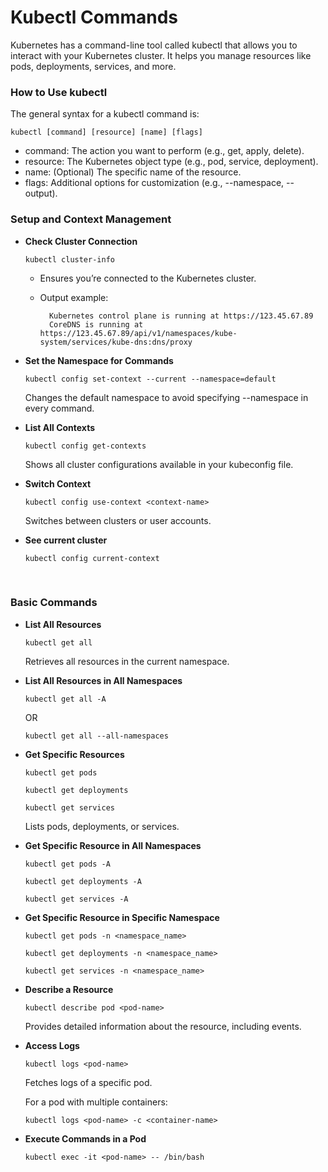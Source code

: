 # Kubectl Commands

Kubernetes has a command-line tool called kubectl that allows you to interact with your Kubernetes cluster. It helps you manage resources like pods, deployments, services, and more.

### How to Use kubectl

The general syntax for a kubectl command is:

```kubectl [command] [resource] [name] [flags]```

- command: The action you want to perform (e.g., get, apply, delete).
- resource: The Kubernetes object type (e.g., pod, service, deployment).
- name: (Optional) The specific name of the resource.
- flags: Additional options for customization (e.g., --namespace, --output).

### Setup and Context Management

- **Check Cluster Connection**

  ```kubectl cluster-info```

  - Ensures you’re connected to the Kubernetes cluster.
  - Output example:

    ```
      Kubernetes control plane is running at https://123.45.67.89
      CoreDNS is running at https://123.45.67.89/api/v1/namespaces/kube-system/services/kube-dns:dns/proxy
    ```

- **Set the Namespace for Commands**

  ```kubectl config set-context --current --namespace=default```

  Changes the default namespace to avoid specifying --namespace in every command.

- **List All Contexts**

  ```kubectl config get-contexts```

  Shows all cluster configurations available in your kubeconfig file.

- **Switch Context**

  ```kubectl config use-context <context-name>```

  Switches between clusters or user accounts.

- **See current cluster**

  ```kubectl config current-context```

<br>

### Basic Commands

- **List All Resources**

  ```kubectl get all```

  Retrieves all resources in the current namespace.

- **List All Resources in All Namespaces**

  ```kubectl get all -A```

  OR

  ```kubectl get all --all-namespaces```

- **Get Specific Resources**

  ```kubectl get pods```
  
  ```kubectl get deployments```
  
  ```kubectl get services```

  Lists pods, deployments, or services.


- **Get Specific Resource in All Namespaces**

  ```kubectl get pods -A```

  ```kubectl get deployments -A```

  ```kubectl get services -A```

- **Get Specific Resource in Specific Namespace**

  ```kubectl get pods -n <namespace_name>```

  ```kubectl get deployments -n <namespace_name>```

  ```kubectl get services -n <namespace_name>```

- **Describe a Resource**

  ```kubectl describe pod <pod-name>```

  Provides detailed information about the resource, including events.

- **Access Logs**

  ```kubectl logs <pod-name>```

  Fetches logs of a specific pod.

  For a pod with multiple containers:

  ```kubectl logs <pod-name> -c <container-name>```

- **Execute Commands in a Pod**

  ```kubectl exec -it <pod-name> -- /bin/bash```
